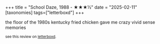 +++
title = "School Daze, 1988 - ★★★½"
date = "2025-02-11"
[taxonomies]
tags=["letterboxd"]
+++

the floor of the 1980s kentucky fried chicken gave me crazy vivid sense memories

<small>see this review on <a href="https://letterboxd.com/nonmodernist/film/school-daze/">letterboxd</a>.</small>